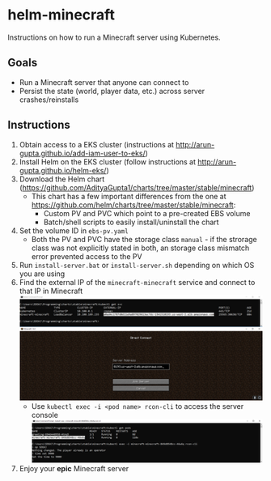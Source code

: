 # helm-minecraft

Instructions on how to run a Minecraft server using Kubernetes.

## Goals

- Run a Minecraft server that anyone can connect to
- Persist the state (world, player data, etc.) across server crashes/reinstalls

## Instructions

1. Obtain access to a EKS cluster (instructions at http://arun-gupta.github.io/add-iam-user-to-eks/)
2. Install Helm on the EKS cluster (follow instructions at http://arun-gupta.github.io/helm-eks/) 	
3. Download the Helm chart (https://github.com/AdityaGupta1/charts/tree/master/stable/minecraft)
    - This chart has a few important differences from the one at https://github.com/helm/charts/tree/master/stable/minecraft:
        - Custom PV and PVC which point to a pre-created EBS volume
        - Batch/shell scripts to easily install/uninstall the chart 
4. Set the volume ID in `ebs-pv.yaml`
    - Both the PV and PVC have the storage class `manual` - if the strorage class was not explicitly stated in both, an storage class mismatch error prevented access to the PV
5. Run `install-server.bat` or `install-server.sh` depending on which OS you are using
6. Find the external IP of the `minecraft-minecraft` service and connect to that IP in Minecraft
![](server-ip.png)
    - Use `kubectl exec -i <pod name> rcon-cli` to access the server console
![](console.png)
7. Enjoy your **epic** Minecraft server
